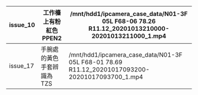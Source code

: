 issue_10  |  工作檯上有粉紅色PPEN2   |  /mnt/hdd1/ipcamera_case_data/N01-3F 05L F68-06 78.26 R11.12_20201013210000-20201013211000_1.mp4
----------|------------------|-------------------------------------------------------------------------------------------------
issue_17  |  手腕處的黃色手套辨識為TZS  |  /mnt/hdd1/ipcamera_case_data/N01-3F 05L F68-01 78.69 R11.12_20201017093200-20201017093700_1.mp4
